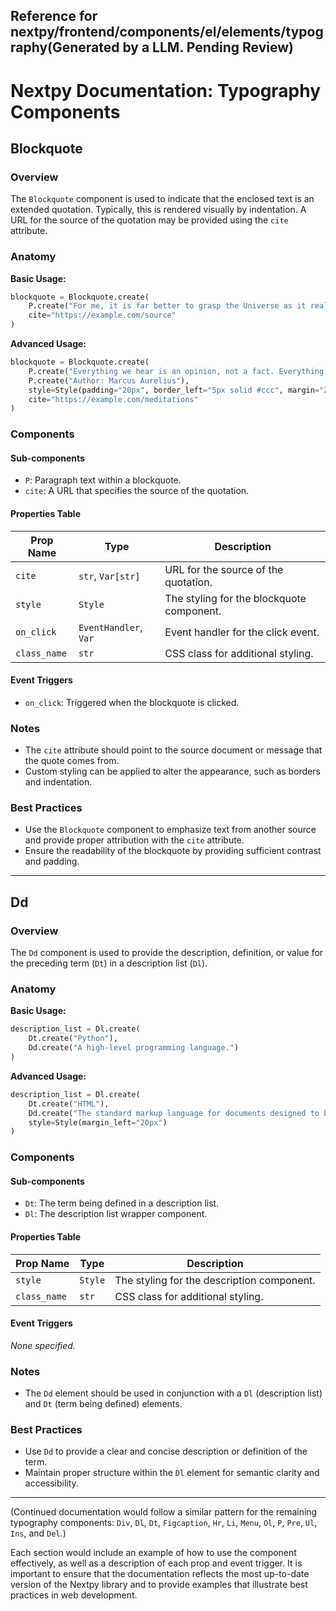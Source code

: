 ##  Reference for nextpy/frontend/components/el/elements/typography(Generated by a LLM. Pending Review)

# Nextpy Documentation: Typography Components

## Blockquote

### Overview

The `Blockquote` component is used to indicate that the enclosed text is an extended quotation. Typically, this is rendered visually by indentation. A URL for the source of the quotation may be provided using the `cite` attribute.

### Anatomy

**Basic Usage:**

```python
blockquote = Blockquote.create(
    P.create("For me, it is far better to grasp the Universe as it really is than to persist in delusion, however satisfying and reassuring."),
    cite="https://example.com/source"
)
```

**Advanced Usage:**

```python
blockquote = Blockquote.create(
    P.create("Everything we hear is an opinion, not a fact. Everything we see is a perspective, not the truth."),
    P.create("Author: Marcus Aurelius"),
    style=Style(padding="20px", border_left="5px solid #ccc", margin="20px"),
    cite="https://example.com/meditations"
)
```

### Components

#### Sub-components

- `P`: Paragraph text within a blockquote.
- `cite`: A URL that specifies the source of the quotation.

#### Properties Table

| Prop Name       | Type                    | Description                               |
|-----------------|-------------------------|-------------------------------------------|
| `cite`          | `str`, `Var[str]`       | URL for the source of the quotation.      |
| `style`         | `Style`                 | The styling for the blockquote component. |
| `on_click`      | `EventHandler`, `Var`   | Event handler for the click event.        |
| `class_name`    | `str`                   | CSS class for additional styling.         |

#### Event Triggers

- `on_click`: Triggered when the blockquote is clicked.

### Notes

- The `cite` attribute should point to the source document or message that the quote comes from.
- Custom styling can be applied to alter the appearance, such as borders and indentation.

### Best Practices

- Use the `Blockquote` component to emphasize text from another source and provide proper attribution with the `cite` attribute.
- Ensure the readability of the blockquote by providing sufficient contrast and padding.

---

## Dd

### Overview

The `Dd` component is used to provide the description, definition, or value for the preceding term (`Dt`) in a description list (`Dl`).

### Anatomy

**Basic Usage:**

```python
description_list = Dl.create(
    Dt.create("Python"),
    Dd.create("A high-level programming language.")
)
```

**Advanced Usage:**

```python
description_list = Dl.create(
    Dt.create("HTML"),
    Dd.create("The standard markup language for documents designed to be displayed in a web browser."),
    style=Style(margin_left="20px")
)
```

### Components

#### Sub-components

- `Dt`: The term being defined in a description list.
- `Dl`: The description list wrapper component.

#### Properties Table

| Prop Name       | Type                    | Description                               |
|-----------------|-------------------------|-------------------------------------------|
| `style`         | `Style`                 | The styling for the description component.|
| `class_name`    | `str`                   | CSS class for additional styling.         |

#### Event Triggers

_None specified._

### Notes

- The `Dd` element should be used in conjunction with a `Dl` (description list) and `Dt` (term being defined) elements.

### Best Practices

- Use `Dd` to provide a clear and concise description or definition of the term.
- Maintain proper structure within the `Dl` element for semantic clarity and accessibility.

---

(Continued documentation would follow a similar pattern for the remaining typography components: `Div`, `Dl`, `Dt`, `Figcaption`, `Hr`, `Li`, `Menu`, `Ol`, `P`, `Pre`, `Ul`, `Ins`, and `Del`.)

Each section would include an example of how to use the component effectively, as well as a description of each prop and event trigger. It is important to ensure that the documentation reflects the most up-to-date version of the Nextpy library and to provide examples that illustrate best practices in web development.